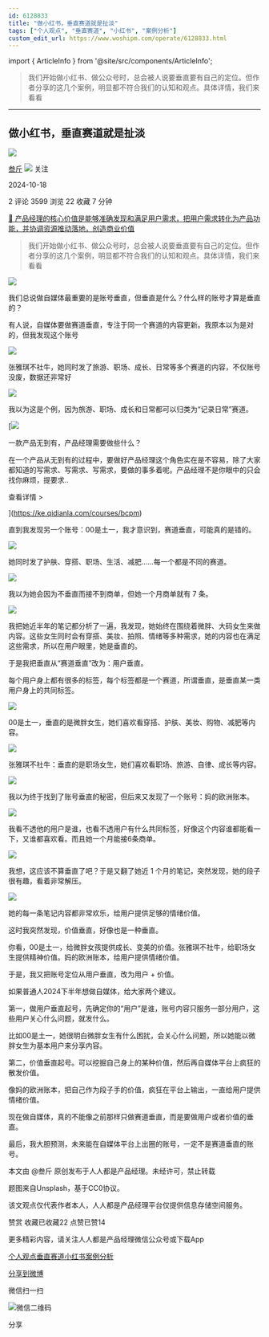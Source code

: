```yaml
---
id: 6128833
title: "做小红书，垂直赛道就是扯淡"
tags: ["个人观点", "垂直赛道", "小红书", "案例分析"]
custom_edit_url: https://www.woshipm.com/operate/6128833.html
---
```

import { ArticleInfo } from '@site/src/components/ArticleInfo';

<ArticleInfo
    author="叁斤"
    authorLink="https://www.woshipm.com/u/1453757"
    published="2024-10-18"
    views={3599}
    comments={2}
    collects={22}
/>

> 我们开始做小红书、做公众号时，总会被人说要垂直要有自己的定位。但作者分享的这几个案例，明显都不符合我们的认知和观点。具体详情，我们来看看

---

## 做小红书，垂直赛道就是扯淡

[![](https://static.woshipm.com/APP_U_202208_20220811214849_3603.jpeg?imageView2/1/w/72/h/72/q/100)](https://www.woshipm.com/u/1453757)

[叁斤](https://www.woshipm.com/u/1453757) ![](https://static.woshipm.com/tag/1101_1@2x.png) 关注

2024-10-18

2 评论 3599 浏览 22 收藏 7 分钟

[🔗 产品经理的核心价值是能够准确发现和满足用户需求，把用户需求转化为产品功能，并协调资源推动落地，创造商业价值](https://ke.qidianla.com/courses/90pm)

> 我们开始做小红书、做公众号时，总会被人说要垂直要有自己的定位。但作者分享的这几个案例，明显都不符合我们的认知和观点。具体详情，我们来看看

![](https://image.woshipm.com/2023/04/13/9b77b346-d9de-11ed-bd5e-00163e0b5ff3.jpg)

我们总说做自媒体最重要的是账号垂直，但垂直是什么？什么样的账号才算是垂直的？

有人说，自媒体要做赛道垂直，专注于同一个赛道的内容更新。我原本以为是对的，但我发现这个账号

![](https://image.woshipm.com/2024/10/17/74e50d2e-8c97-11ef-9e12-00163e0b5ff3.png)

张雅琪不社牛，她同时发了旅游、职场、成长、日常等多个赛道的内容，不仅账号没废，数据还非常好

![](https://image.woshipm.com/2024/10/17/8a691cf8-8c97-11ef-84c2-00163e0b5ff3.png)

我以为这是个例，因为旅游、职场、成长和日常都可以归类为“记录日常”赛道。

[![](https://image.woshipm.com/2023/08/02/58dc678c-30e3-11ee-88e7-00163e0b5ff3.png)

一款产品无到有，产品经理需要做些什么？

在一个产品从无到有的过程中，要做好产品经理这个角色实在是不容易，除了大家都知道的写需求、写需求、写需求，要做的事多着呢。产品经理不是你眼中的只会找你麻烦，提要求..

查看详情 >

](https://ke.qidianla.com/courses/bcpm)

直到我发现另一个账号：00是土一，我才意识到，赛道垂直，可能真的是错的。

![](https://image.woshipm.com/2024/10/17/a2576040-8c97-11ef-baf4-00163e0b5ff3.png)

她同时发了护肤、穿搭、职场、生活、减肥……每一个都是不同的赛道。

![](https://image.woshipm.com/2024/10/17/a6ce72bc-8c97-11ef-84c2-00163e0b5ff3.png)

我以为她会因为不垂直而接不到商单，但她一个月商单就有 7 条。

![](https://image.woshipm.com/2024/10/17/d35dfbe0-8c97-11ef-84c2-00163e0b5ff3.png)

我把她近半年的笔记都分析了一遍，我发现，她始终在围绕着微胖、大码女生来做内容。这些女生同时会有穿搭、美妆、拍照、情绪等多种需求，她的内容也在满足这些需求，所以在用户眼里，她是垂直的。

于是我把垂直从“赛道垂直”改为：用户垂直。

每个用户身上都有很多的标签，每个标签都是一个赛道，所谓垂直，是垂直某一类用户身上的共同标签。

![](https://image.woshipm.com/2024/10/17/da821d84-8c97-11ef-baf4-00163e0b5ff3.png)

00是土一，垂直的是微胖女生，她们喜欢看穿搭、护肤、美妆、购物、减肥等内容。

![](https://image.woshipm.com/2024/10/17/dea5613c-8c97-11ef-baf4-00163e0b5ff3.png)

张雅琪不社牛：垂直的是职场女生，她们喜欢看职场、旅游、自律、成长等内容。

![](https://image.woshipm.com/2024/10/17/0f772d22-8c98-11ef-9e12-00163e0b5ff3.png)

我以为终于找到了账号垂直的秘密，但后来又发现了一个账号：妈的欧洲账本。

![](https://image.woshipm.com/2024/10/17/13e83a22-8c98-11ef-baf4-00163e0b5ff3.png)

我看不透他的用户是谁，也看不透用户有什么共同标签，好像这个内容谁都能看一下，又谁都喜欢看。而且她一个月能接6条商单。

![](https://image.woshipm.com/2024/10/17/19af66a6-8c98-11ef-9e12-00163e0b5ff3.png)

我想，这应该不算垂直了吧？于是又翻了她近 1 个月的笔记，突然发现，她的段子很有趣，看着非常解压。

![](https://image.woshipm.com/2024/10/17/1d896d30-8c98-11ef-baf4-00163e0b5ff3.png)

她的每一条笔记内容都非常欢乐，给用户提供足够的情绪价值。

这时我突然发现，价值垂直，好像也是一种垂直。

你看，00是土一，给微胖女孩提供成长、变美的价值。张雅琪不社牛，给职场女生提供精神价值。妈的欧洲账本，给用户提供情绪价值。

于是，我又把账号定位从用户垂直，改为用户 + 价值。

如果普通人2024下半年想做自媒体，给大家两个建议。

第一，做用户垂直起号，先确定你的“用户”是谁，账号内容只服务一部分用户，这些用户关心什么问题，就发什么。

比如00是土一，她很明白微胖女生有什么困扰，会关心什么问题，所以她能以微胖女生为基本用户来分享内容。

第二，价值垂直起号。可以挖掘自己身上的某种价值，然后再自媒体平台上疯狂的散发价值。

像妈的欧洲账本，把自己作为段子手的价值，疯狂在平台上输出，一直给用户提供情绪价值。

现在做自媒体，真的不能像之前那样只做赛道垂直，而是要做用户或者价值的垂直。

最后，我大胆预测，未来能在自媒体平台上出圈的账号，一定不是赛道垂直的账号。

本文由 @叁斤 原创发布于人人都是产品经理。未经许可，禁止转载

题图来自Unsplash，基于CC0协议。

该文观点仅代表作者本人，人人都是产品经理平台仅提供信息存储空间服务。

赞赏 收藏已收藏22 点赞已赞14

更多精彩内容，请关注人人都是产品经理微信公众号或下载App

[个人观点](https://www.woshipm.com/tag/%e4%b8%aa%e4%ba%ba%e8%a7%82%e7%82%b9)[垂直赛道](https://www.woshipm.com/tag/%e5%9e%82%e7%9b%b4%e8%b5%9b%e9%81%93)[小红书](https://www.woshipm.com/tag/%e5%b0%8f%e7%ba%a2%e4%b9%a6)[案例分析](https://www.woshipm.com/tag/%e6%a1%88%e4%be%8b%e5%88%86%e6%9e%90)

[分享到微博](https://service.weibo.com/share/share.php?appkey=2775287854&title=做小红书，垂直赛道就是扯淡&url=https://www.woshipm.com/operate/6128833.html&pic=https://image.woshipm.com/2023/04/13/9b77b346-d9de-11ed-bd5e-00163e0b5ff3.jpg)

微信扫一扫

![微信二维码](https://api.pwmqr.com/qrcode/create/?url=https://www.woshipm.com/operate/6128833.html)

分享